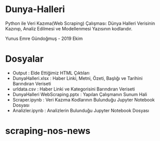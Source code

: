 # Dunya-Halleri

Python ile Veri Kazıma(Web Scraping) Çalışması: Dünya Halleri Verisinin Kazınıp, Analiz Edilmesi ve Modellenmesi Yazısının kodlarıdır. 

Yunus Emre Gündoğmuş - 2019 Ekim


# Dosyalar
- Output : Elde Ettiğimiz HTML Çıktıları
- DunyaHalleri.xlsx : Haber Linki, Metni, Özeti, Başlığı ve Tarihini Barındıran Veriseti
- urldata.csv : Haber Linki ve Kategorisini Barındıran Veriseti
- DunyaHalleri WebScraping.pptx : Yapılan Çalışmanın Sunum Hali 
- Scraper.ipynb : Veri Kazıma Kodlarının Bulunduğu Jupyter Notebook Dosyası
- Analizler.ipynb : Analizlerin Bulunduğu Jupyter Notebook Dosyası
# scraping-nos-news
